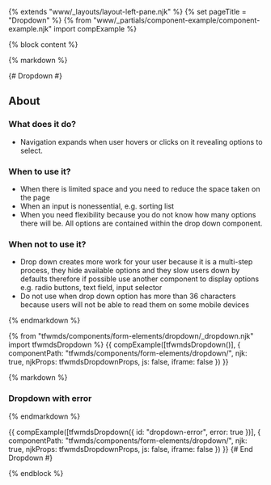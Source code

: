 {% extends "www/_layouts/layout-left-pane.njk" %}
{% set pageTitle = "Dropdown" %}
{% from "www/_partials/component-example/component-example.njk" import compExample %}

{% block content %}

{% markdown %}

{# Dropdown #}

## About

### What does it do?

- Navigation expands when user hovers or clicks on it revealing options to select.

### When to use it?

- When there is limited space and you need to reduce the space taken on the page
- When an input is nonessential, e.g. sorting list
- When you need flexibility because you do not know how many options there will be. All options are contained within the drop down component.

### When not to use it?

- Drop down creates more work for your user because it is a multi-step process, they hide available options and they slow users down by defaults therefore if possible use another component to display options e.g. radio buttons, text field, input selector
- Do not use when drop down option has more than 36 characters because users will not be able to read them on some mobile devices

{% endmarkdown %}

{% from "tfwmds/components/form-elements/dropdown/_dropdown.njk" import tfwmdsDropdown %}
{{
compExample([tfwmdsDropdown()], {
    componentPath: "tfwmds/components/form-elements/dropdown/",
    njk: true,
    njkProps: tfwmdsDropdownProps,
    js: false,
    iframe: false
  })
}}

{% markdown %}

### Dropdown with error

{% endmarkdown %}

{{
compExample([tfwmdsDropdown({
  id: "dropdown-error",
  error: true
})], {
    componentPath: "tfwmds/components/form-elements/dropdown/",
    njk: true,
    njkProps: tfwmdsDropdownProps,
    js: false,
    iframe: false
  })
}}
{# End Dropdown #}

{% endblock %}
